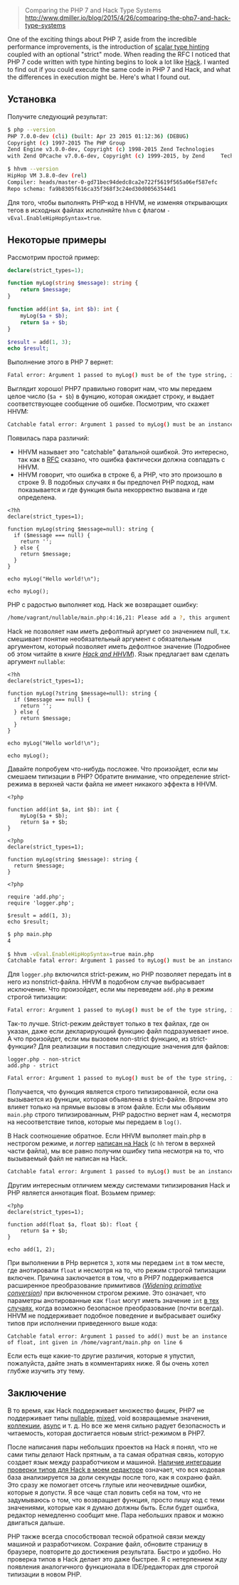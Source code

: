 >Comparing the PHP 7 and Hack Type Systems
>http://www.dmiller.io/blog/2015/4/26/comparing-the-php7-and-hack-type-systems


One of the exciting things about PHP 7, aside from the incredible performance improvements, is the introduction of [scalar type hinting](https://wiki.php.net/rfc/scalar_type_hints_v5) coupled with an optional "strict" mode. When reading the RFC I noticed that PHP 7 code written with type hinting begins to look a lot like [Hack](http://hacklang.org/). I wanted to find out if you could execute the same code in PHP 7 and Hack, and what the differences in execution might be. Here's what I found out.

## Установка

Получите следующий результат:

```bash
$ php --version
PHP 7.0.0-dev (cli) (built: Apr 23 2015 01:12:36) (DEBUG)
Copyright (c) 1997-2015 The PHP Group
Zend Engine v3.0.0-dev, Copyright (c) 1998-2015 Zend Technologies
with Zend OPcache v7.0.6-dev, Copyright (c) 1999-2015, by Zend     Technologies
```

```bash
$ hhvm --version
HipHop VM 3.8.0-dev (rel)
Compiler: heads/master-0-gd71bec94dedc8ca2e722f5619f565a06ef587efc
Repo schema: fa9b8305f616ca35f368f3c24ed30d00563544d1
```

Для того, чтобы выполнять PHP-код в HHVM, не изменяя открывающих тегов в исходных файлах исполняйте `hhvm` с флагом `-vEval.EnableHipHopSyntax=true`.

## Некоторые примеры

Рассмотрим простой пример:

```php
declare(strict_types=1);

function myLog(string $message): string {
	return $message;
}

function add(int $a, int $b): int {
    myLog($a + $b);
    return $a + $b;
}

$result = add(1, 3);
echo $result;
```

Выполнение этого в PHP 7 вернет:

```bash
Fatal error: Argument 1 passed to myLog() must be of the type string, integer given, called in /home/vagrant/basic/main.php on line 9 and defined in /home/vagrant/basic/main.php on line 4
```

Выглядит хорошо! PHP7 правильно говорит нам, что мы передаем целое число (`$a + $b`) в фунцию, которая ожидает строку, и выдает соответствующее сообщение об ошибке. Посмотрим, что скажет HHVM:


```bash
Catchable fatal error: Argument 1 passed to myLog() must be an instance of string, int given in /home/vagrant/basic/main.php on line 6
```

Появилась пара различий:

* HHVM называет это "catchable" фатальной ошибкой. Это интересно, так как в [RFC](https://wiki.php.net/_export/code/rfc/scalar_type_hints_v5?codeblock=9) сказано, что ошибка фактически должна совпадать с HHVM.
* HHVM говорит, что ошибка в строке 6, а PHP, что это произошло в строке 9. В подобных случаях я бы предпочел PHP подход, нам показывается и где функция была некорректно вызвана и где определена.


```
<?hh
declare(strict_types=1);

function myLog(string $message=null): string {
  if ($message === null) {
    return '';
  } else {
    return $message;
  }
}

echo myLog("Hello world!\n");

echo myLog();
```

PHP с радостью выполняет код. Hack же возвращает ошибку:

```bash
/home/vagrant/nullable/main.php:4:16,21: Please add a ?, this argument can be null (Typing[4065])
```

Hack не позволяет нам иметь дефолтный аргумет со значением null, т.к. смешивает понятие необязательный аргумент с обязательным аргументом, который позволяет иметь дефолтное значение (Подробнее об этом читайте в книге _[Hack and HHVM](http://shop.oreilly.com/product/0636920037194.do)_). Язык предлагает вам сделать аргумент `nullable`:

```
<?hh
declare(strict_types=1);

function myLog(?string $message=null): string {
  if ($message === null) {
    return '';
  } else {
    return $message;
  }
}

echo myLog("Hello world!\n");

echo myLog();
```

Давайте попробуем что-нибудь посложее. Что произойдет, если мы смешаем типизации в PHP? Обратите внимание, что определение strict-режима в верхней части файла не имеет никакого эффекта в HHVM.

```
<?php

function add(int $a, int $b): int {
    myLog($a + $b);
    return $a + $b;
}
```

```
<?php
declare(strict_types=1);

function myLog(string $message): string {
  return $message;
}
```

```
<?php

require 'add.php';
require 'logger.php';

$result = add(1, 3);
echo $result;
```

```bash
$ php main.php
4
 
$ hhvm -vEval.EnableHipHopSyntax=true main.php
Catchable fatal error: Argument 1 passed to myLog() must be an instance of string, int given in /home/vagrant/separate_files_mixed/logger.php on line 6
```

Для `logger.php` включился strict-режим, но PHP позволяет передать int в него из nonstrict-файла. HHVM в подобном случае выбрасывает исключение. Что произойдет, если мы переведем `add.php` в режим строгой типизации:

```bash
Fatal error: Argument 1 passed to myLog() must be of the type string, integer given, called in /home/vagrant/separate_files_mixed/add.php on line 5 and defined in /home/vagrant/separate_files_mixed/logger.php on line 4
```

Так-то лучше. Strict-режим действует только в тех файлах, где он указан, даже если декларирующий функцию файл подразумевает иное. А что произойдет, если мы вызовем non-strict функцию, из strict-функции? Для реализации я поставил следующие значения для файлов:

```
logger.php - non-strict
add.php - strict
```

```bash
Fatal error: Argument 1 passed to myLog() must be of the type string, integer given, called in /home/vagrant/separate_files_mixed/add.php on line 5 and defined in /home/vagrant/separate_files_mixed/logger.php on line 3
```

Получается, что функция является строго типизированной, если она вызывается из функции, которая объявлена в strict-файле. Впрочем это влияет только на прямые вызовы в этом файле. Если мы объявим `main.php` строго типизированным, PHP радостно вернет нам 4, несмотря на несоответствие типов, которые мы передаем в `log()`.

В Hack соотношение обратное. Если HHVM выполяет main.php в нестрогом режиме, и логгер [написан на Hack](https://gist.github.com/jazzdan/fe0648a6848dadda5039) (c `hh` тегом в верхней части файла), мы все равно получим ошибку типа несмотря на то, что вызываемый файл не написан на Hack.

```bash
Catchable fatal error: Argument 1 passed to myLog() must be an instance of string, int given in /home/vagrant/separate_files_mixed/logger.php on line 5
```

Другим интересным отличием между системами типизирования Hack и PHP является аннотация float. Возьмем пример:

```
<?php
declare(strict_types=1);

function add(float $a, float $b): float {
    return $a + $b;
}

echo add(1, 2);
```

При выполнении в PHp вернется `3`, хотя мы передаем `int` в том месте, где анотировали `float` и несмотря на то, что режим строгой типизации включен. Причина заключается в том, что в PHP7 поддерживается расширенное преобразование примитивов _([Widening primative conversion](http://docs.oracle.com/javase/specs/jls/se7/html/jls-5.html#jls-5.1.2))_ при включенном строгом режиме. Это означает, что параметры анотированные как `float` могут иметь значение `int` [в тех случаях](https://wiki.php.net/rfc/scalar_type_hints_v5#int_-_float_conversion_isn_t_lossless), когда возможно безопасное преобразование (почти всегда). HHVM не поддерживает подобное поведение и выбрасывает ошибку типов при исполнении приведенного выше кода:

```
Catchable fatal error: Argument 1 passed to add() must be an instance of float, int given in /home/vagrant/main.php on line 6
```

Если есть еще какие-то другие различия, которые я упустил, пожалуйста, дайте знать в комментариях ниже. Я бы очень хотел глубже изучить эту тему.

## Заключение

В то время, как Hack поддерживает множество фишек, PHP7 не поддерживает типы [nullable](http://docs.hhvm.com/manual/en/hack.nullable.php), [mixed](http://docs.hhvm.com/manual/en/hack.annotations.mixedtypes.php), void возвращаемые значения, [коллекции](http://docs.hhvm.com/manual/en/hack.collections.php), [async](http://docs.hhvm.com/manual/en/hack.async.php) и т. д. Но все же меня сильно радует безопасность и читаемость, которая достигается новым strict-режимом в PHP7.

После написания пары небольших проектов на Hack я понял, что не сами типы делают Hack прятным, а та самая обратная связь, которую создает язык между разработчиком и машиной. [Наличие интеграции проверки типов для Hack в моем редакторе](https://github.com/hhvm/vim-hack) означает, что вся кодовая база анализируется за доли секунды после того, как я сохраню файл. Это сразу же помогает отсечь глупые или неочевидные ошибки, которые я допусти. Я все чаще стал ловить себя на том, что не задумываюсь о том, что возвращает функция, просто пишу код с теми значениями, которые как я думаю должны быть. Если будет ошибка, редактор немедленно сообщит мне. Пара небольших правок и можно двигаться дальше.

PHP также всегда способствовал тесной обратной связи между машиной и разработчиком. Сохрание файл, обновите страницу в браузере, повторите до достижения результата. Быстро и удобно. Но проверка типов в Hack делает это даже быстрее. Я с нетерпением жду появления аналогичного функционала в IDE/редакторах для строгой типизации в новом PHP.